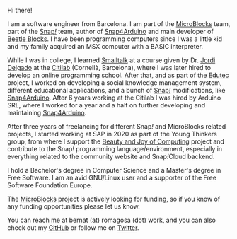 Hi there!  

I am a software engineer from Barcelona. I am part of the [MicroBlocks](http://microblocks.fun) team, part of the [Snap<em>!</em>](http://snap.berkeley.edu) team, author of [Snap4Arduino](http://snap4arduino.org) and main developer of [Beetle Blocks](http://beetleblocks.com). I have been programming computers since I was a little kid and my family acquired an MSX computer with a BASIC interpreter.  

While I was in college, I learned [Smalltalk](http://wiki.c2.com/?SmalltalkLanguage) at a course given by Dr. [Jordi Delgado](https://www.cs.upc.edu/~jdelgado/) at the [Citilab](http://citilab.eu) (Cornellà, Barcelona), where I was later hired to develop an online programming school. After that, and as part of the [Edutec](http://edutec.citilab.eu) project, I worked on developing a social knowledge management system, different educational applications, and a bunch of [Snap<em>!</em>](http://snap.berkeley.edu) modifications, like [Snap4Arduino](http://snap4arduino.rocks). After 6 years working at the Citilab I was hired by Arduino SRL, where I worked for a year and a half on further developing and maintaining [Snap4Arduino](http://snap4arduino.rocks).  

After three years of freelancing for different Snap<em>!</em> and MicroBlocks related projects, I started working at SAP in 2020 as part of the Young Thinkers group, from where I support the [Beauty and Joy of Computing](http://bjc.berkeley.edu) project and contribute to the Snap<em>!</em> programming language/environment, especially in everything related to the community website and Snap<em>!</em>Cloud backend.  

I hold a Bachelor's degree in Computer Science and a Master's degree in Free Software. I am an avid GNU/Linux user and a supporter of the Free Software Foundation Europe.  

The [MicroBlocks](http://microblocks.fun) project is actively looking for funding, so if you know of any funding opportunities please let us know.  

You can reach me at bernat (at) romagosa (dot) work, and you can also check out my [GitHub](https://github.com/bromagosa) or follow me on [Twitter](https://twitter.com/bromagosa).  

